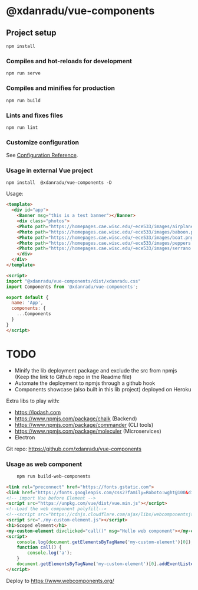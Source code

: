 # @xdanradu/vue-components

## Project setup
```
npm install
```

### Compiles and hot-reloads for development
```
npm run serve
```

### Compiles and minifies for production
```
npm run build
```

### Lints and fixes files
```
npm run lint
```

### Customize configuration
See [Configuration Reference](https://cli.vuejs.org/config/).


### Usage in external Vue project

```
npm install  @xdanradu/vue-components -D
```

Usage:
```html
<template>
  <div id="app">
    <Banner msg="this is a test banner"></Banner>
    <div class="photos">
    <Photo path="https://homepages.cae.wisc.edu/~ece533/images/airplane.png"></Photo>
    <Photo path="https://homepages.cae.wisc.edu/~ece533/images/baboon.png"></Photo>
    <Photo path="https://homepages.cae.wisc.edu/~ece533/images/boat.png"></Photo>
    <Photo path="https://homepages.cae.wisc.edu/~ece533/images/peppers.png"></Photo>
    <Photo path="https://homepages.cae.wisc.edu/~ece533/images/serrano.png"></Photo>
    </div>
  </div>
</template>

<script>
import "@xdanradu/vue-components/dist/xdanradu.css"
import Components from '@xdanradu/vue-components';

export default {
  name: 'App',
  components: {
    ...Components
  }
}
</script>

```

# TODO

- Minify the lib deployment package and exclude the src from npmjs (Keep the link to Github repo in the Readme file)
- Automate the deployment to npmjs through a github hook
- Components showcase (also built in this lib project) deployed on Heroku

Extra libs to play with: 

- https://lodash.com
- https://www.npmjs.com/package/chalk (Backend)
- https://www.npmjs.com/package/commander (CLI tools)
- https://www.npmjs.com/package/moleculer (Microservices)
- Electron


Git repo: https://github.com/xdanradu/vue-components


### Usage as web component

```bash
    npm run build-web-components
```

```html
<link rel="preconnect" href="https://fonts.gstatic.com">
<link href="https://fonts.googleapis.com/css2?family=Roboto:wght@100&display=swap" rel="stylesheet">
<!-- import Vue before Element -->
<script src="https://unpkg.com/vue/dist/vue.min.js"></script>
<!--Load the web component polyfill-->
<!--<script src="https://cdnjs.cloudflare.com/ajax/libs/webcomponentsjs/2.0.2/webcomponents-bundle.js"></script>-->
<script src="./my-custom-element.js"></script>
<h1>Scoped element</h1>
<my-custom-element divclicked="call()" msg="Hello web component"></my-custom-element>
<script>
    console.log(document.getElementsByTagName('my-custom-element')[0]);
    function call() {
        console.log('a');
    }
    document.getElementsByTagName('my-custom-element')[0].addEventListener('divclicked', (event) => { console.log(event.target);} );
</script> 
```

Deploy to https://www.webcomponents.org/
